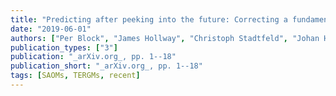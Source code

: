```yaml
---
title: "Predicting after peeking into the future: Correcting a fundamental flaw in the SAOM - TERGM comparison of Leifeld and Cranmer (2019)"
date: "2019-06-01"
authors: ["Per Block", "James Hollway", "Christoph Stadtfeld", "Johan H Koskinen", "Tom A B Snijders"]
publication_types: ["3"]
publication: "_arXiv.org_, pp. 1--18"
publication_short: "_arXiv.org_, pp. 1--18"
tags: [SAOMs, TERGMs, recent]
---
```

